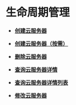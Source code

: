 # 生命周期管理<a name="ecs_02_0100"></a>

-   **[创建云服务器](创建云服务器.md)**  

-   **[创建云服务器（按需）](创建云服务器（按需）.md)**  

-   **[删除云服务器](删除云服务器.md)**  

-   **[查询云服务器详情](查询云服务器详情.md)**  

-   **[查询云服务器详情列表](查询云服务器详情列表.md)**  

-   **[修改云服务器](修改云服务器.md)**  

